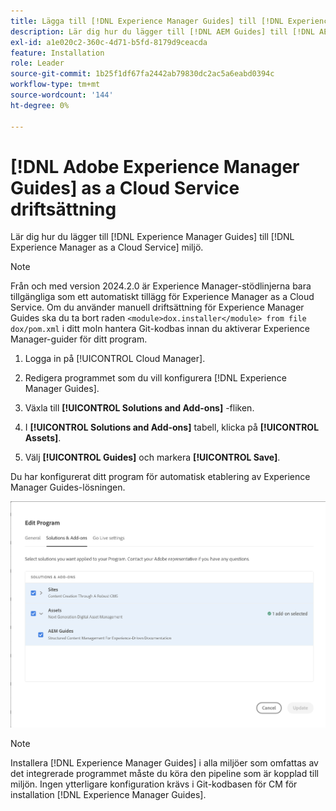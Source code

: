 ```yaml
---
title: Lägga till [!DNL Experience Manager Guides] till [!DNL Experience Manager as a Cloud Service] miljö
description: Lär dig hur du lägger till [!DNL AEM Guides] till [!DNL AEM as a Cloud Service] miljö
exl-id: a1e020c2-360c-4d71-b5fd-8179d9ceacda
feature: Installation
role: Leader
source-git-commit: 1b25f1df67fa2442ab79830dc2ac5a6eabd0394c
workflow-type: tm+mt
source-wordcount: '144'
ht-degree: 0%

---
```


# [!DNL Adobe Experience Manager Guides] as a Cloud Service driftsättning

Lär dig hur du lägger till [!DNL Experience Manager Guides] till [!DNL Experience Manager as a Cloud Service] miljö.


>[!NOTE]
>
> Från och med version 2024.2.0 är Experience Manager-stödlinjerna bara tillgängliga som ett automatiskt tillägg för Experience Manager as a Cloud Service. Om du använder manuell driftsättning för Experience Manager Guides ska du ta bort raden `<module>dox.installer</module> from file dox/pom.xml` i ditt moln hantera Git-kodbas innan du aktiverar Experience Manager-guider för ditt program.

1. Logga in på [!UICONTROL Cloud Manager].

1. Redigera programmet som du vill konfigurera [!DNL Experience Manager Guides].

1. Växla till **[!UICONTROL Solutions and Add-ons]** -fliken.

1. I **[!UICONTROL Solutions and Add-ons]** tabell, klicka på **[!UICONTROL Assets]**.

1. Välj **[!UICONTROL Guides]** och markera **[!UICONTROL Save]**.

Du har konfigurerat ditt program för automatisk etablering av Experience Manager Guides-lösningen.

![Konfigurera Experience Manager Guides Solution](assets/addon-configuration.png)

>[!NOTE]
>
>Installera [!DNL Experience Manager Guides] i alla miljöer som omfattas av det integrerade programmet måste du köra den pipeline som är kopplad till miljön. Ingen ytterligare konfiguration krävs i Git-kodbasen för CM för installation [!DNL Experience Manager Guides].
